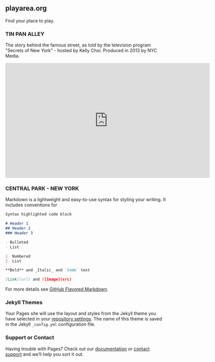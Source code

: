 ## playarea.org

Find your place to play.

### TIN PAN ALLEY

The story behind the famous street, as told by the television program "Secrets of New York" - hosted by Kelly Choi. Produced in 2013 by NYC Media. 

<iframe width="640" height="360" src="https://a002-vod.nyc.gov/html/embedplayer.php?id=2267" frameborder="0" scrolling="no" allowfullscreen="true" webkitallowfullscreen="true" mozallowfullscreen="true" oallowfullscreen="true" msallowfullscreen="true"></iframe>


### CENTRAL PARK - NEW YORK

Markdown is a lightweight and easy-to-use syntax for styling your writing. It includes conventions for

```markdown
Syntax highlighted code block

# Header 1
## Header 2
### Header 3

- Bulleted
- List

1. Numbered
2. List

**Bold** and _Italic_ and `Code` text

[Link](url) and ![Image](src)
```

For more details see [GitHub Flavored Markdown](https://guides.github.com/features/mastering-markdown/).

### Jekyll Themes

Your Pages site will use the layout and styles from the Jekyll theme you have selected in your [repository settings](https://github.com/playarea411/playarea411.github.io/settings). The name of this theme is saved in the Jekyll `_config.yml` configuration file.

### Support or Contact

Having trouble with Pages? Check out our [documentation](https://docs.github.com/categories/github-pages-basics/) or [contact support](https://github.com/contact) and we’ll help you sort it out.
